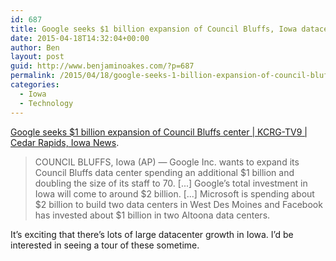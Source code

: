 ```yaml
---
id: 687
title: Google seeks $1 billion expansion of Council Bluffs, Iowa datacenter
date: 2015-04-18T14:32:04+00:00
author: Ben
layout: post
guid: http://www.benjaminoakes.com/?p=687
permalink: /2015/04/18/google-seeks-1-billion-expansion-of-council-bluffs-iowa-datacenter/
categories:
  - Iowa
  - Technology
---
```

[Google seeks $1 billion expansion of Council Bluffs center | KCRG-TV9 | Cedar Rapids, Iowa News](http://kcrg.com/subject/news/business/economy/google-seeks-1-billion-expansion-of-council-bluffs-center-20150417).

> COUNCIL BLUFFS, Iowa (AP) — Google Inc. wants to expand its Council Bluffs data center spending an additional $1 billion and doubling the size of its staff to 70. [...] Google’s total investment in Iowa will come to around $2 billion. [...] Microsoft is spending about $2 billion to build two data centers in West Des Moines and Facebook has invested about $1 billion in two Altoona data centers. 

It&#8217;s exciting that there&#8217;s lots of large datacenter growth in Iowa. I&#8217;d be interested in seeing a tour of these sometime.